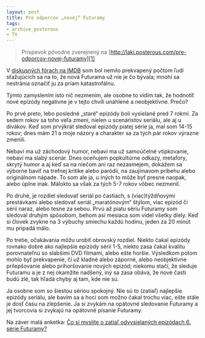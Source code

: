 ```yaml
---
layout: post
title: Pre odporcov „novej“ Futuramy
tags:
- archive_posterous
- TV
---
```

> Príspevok pôvodne zverejnený na [http://laki.posterous.com/pre-odporcov-novej-futuramy][1]

V [diskusných fórach na IMDB][2] som bol nemilo prekvapený počtom ľudí sťažujúcich sa na to, že nová Futurama už nie je čo bývala; mnohí sa nestránia označiť ju za priam katastrofálnu.

Týmto zamyslením isto nič nezmením, ale osobne to vidím tak, že hodnotiť nové epizódy negatívne je v tejto chvíli unáhlené a neobjektívne. Prečo?

Po prvé preto, lebo posledné „staré“ epizódy boli vysielané pred 7 rokmi. Za sedem rokov sa toho veľa zmení, nielen u scenáristov seriálu, ale aj u divákov. Keď som prvýkrát sledoval epizódy piatej série ja, mal som 14-15 rokov; dnes mám 21 a moje názory a charakter sa za tých pár rokov výrazne zmenili.

Nebaví ma už záchodový humor, nebaví ma už samoúčelné vtipkovanie, nebaví ma slabý scenár. Dnes oceňujem popkultúrne odkazy, metafory, skrytý humor a aj keď sa na niečom ani raz nezasmejem, dokážem sa výborne baviť na trefnej kritike alebo paródii, na zaujímavom príbehu alebo originálnom nápade. To som ale ja, u iných to môže byť presne naopak, alebo úplne inak. Málokto sa však za tých 5-7 rokov vôbec nezmenil.

Po druhé, je rozdiel sledovať seriál po častiach, s (viac)týždňovými prestávkami alebo sledovať seriál „maratónovým“ štýlom, viac epizód či sérií naraz, alebo tesne za sebou. Prvú až piatu sériu Futuramy som sledoval druhým spôsobom, behom asi mesiaca som videl všetky diely. Keď si človek zvykne na 3 výbuchy smiechu každú hodinu, jeden za 20 minút mu pripadá málo.

Po tretie, očakávania môžu urobiť obrovský rozdiel. Niekto čakal epizódy rovnako dobré ako najlepšie epizódy sérií 1-5, niekto zasa čakal kvalitu porovnateľnú so slabšími DVD filmami, alebo ešte horšie. Výsledkom potom mohlo byť prekvapenie, či už kladné alebo záporné, alebo neobjektívne prilepšovanie alebo prihoršovanie nových epizód; niekomu stačí, že sleduje Futuramu a je z nej okamžite nadšený, iný sa zasa obáva, že nové časti budú zlé, tak hľadá chyby aj tam, kde nie sú.

Ja osobne som so šiestou sériou spokojný. Nie sú to (zatiaľ) najlepšie epizódy seriálu, ale bavím sa a hoci som možno čakal trochu viac, ešte stále je dosť času na zlepšenie. Ja si zvykám na opätovné sledovanie Futuramy a jej tvorcovia si zvykajú na opätovné písanie Futuramy.

Na záver malá anketka: [Čo si myslíte o zatiaľ odvysielaných epizódach 6. série Futuramy?][3]

[1]: http://laki.posterous.com/pre-odporcov-novej-futuramy
[2]: http://www.imdb.com/title/tt0149460/board/threads/
[3]: http://twtpoll.com/3g5vwj